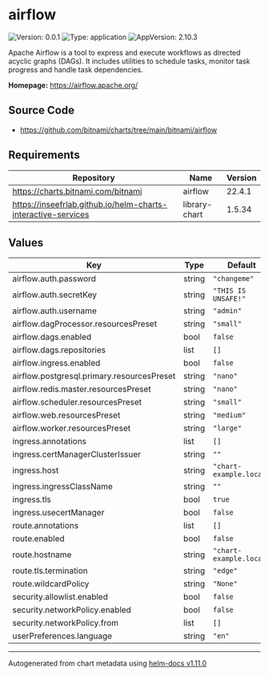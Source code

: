 # airflow

![Version: 0.0.1](https://img.shields.io/badge/Version-0.0.1-informational?style=flat-square) ![Type: application](https://img.shields.io/badge/Type-application-informational?style=flat-square) ![AppVersion: 2.10.3](https://img.shields.io/badge/AppVersion-2.10.3-informational?style=flat-square)

Apache Airflow is a tool to express and execute workflows as directed acyclic graphs (DAGs). It includes utilities to schedule tasks, monitor task progress and handle task dependencies.

**Homepage:** <https://airflow.apache.org/>

## Source Code

* <https://github.com/bitnami/charts/tree/main/bitnami/airflow>

## Requirements

| Repository | Name | Version |
|------------|------|---------|
| https://charts.bitnami.com/bitnami | airflow | 22.4.1 |
| https://inseefrlab.github.io/helm-charts-interactive-services | library-chart | 1.5.34 |

## Values

| Key | Type | Default | Description |
|-----|------|---------|-------------|
| airflow.auth.password | string | `"changeme"` |  |
| airflow.auth.secretKey | string | `"THIS IS UNSAFE!"` |  |
| airflow.auth.username | string | `"admin"` |  |
| airflow.dagProcessor.resourcesPreset | string | `"small"` |  |
| airflow.dags.enabled | bool | `false` |  |
| airflow.dags.repositories | list | `[]` |  |
| airflow.ingress.enabled | bool | `false` |  |
| airflow.postgresql.primary.resourcesPreset | string | `"nano"` |  |
| airflow.redis.master.resourcesPreset | string | `"nano"` |  |
| airflow.scheduler.resourcesPreset | string | `"small"` |  |
| airflow.web.resourcesPreset | string | `"medium"` |  |
| airflow.worker.resourcesPreset | string | `"large"` |  |
| ingress.annotations | list | `[]` |  |
| ingress.certManagerClusterIssuer | string | `""` |  |
| ingress.host | string | `"chart-example.local"` |  |
| ingress.ingressClassName | string | `""` |  |
| ingress.tls | bool | `true` |  |
| ingress.usecertManager | bool | `false` |  |
| route.annotations | list | `[]` |  |
| route.enabled | bool | `false` |  |
| route.hostname | string | `"chart-example.local"` |  |
| route.tls.termination | string | `"edge"` |  |
| route.wildcardPolicy | string | `"None"` |  |
| security.allowlist.enabled | bool | `false` |  |
| security.networkPolicy.enabled | bool | `false` |  |
| security.networkPolicy.from | list | `[]` |  |
| userPreferences.language | string | `"en"` |  |

----------------------------------------------
Autogenerated from chart metadata using [helm-docs v1.11.0](https://github.com/norwoodj/helm-docs/releases/v1.11.0)
